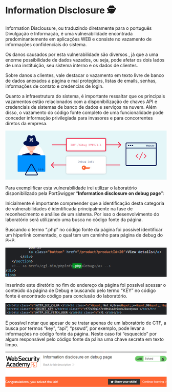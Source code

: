 # Information Disclosure 🕵️

Information Disclousure, ou traduzindo diretamente para o português Divulgação e Informação, é uma vulnerabilidade encontrada predominantemente em aplicações WEB e consiste no vazamento de informações confidenciais do sistema.

Os danos causados por esta vulnerabilidade são diversos , já que a uma enorme possibilidade de dados vazados, ou seja, pode afetar os dois lados de uma instituição, seu sistema interno e os dados de clientes.

Sobre danos a clientes, vale destacar o vazamento em texto livre de banco de dados anexados a página e mal protegidos, listas de emails, senhas, informações de contato e credencias de login.

Quanto a infraestrutura do sistema, é importante ressaltar que os principais vazamentos estão relacionados com a disponibilização de chaves API e credenciais de sistemas de banco de dados e serviços na nuvem. Além disso, o vazamento do código fonte completo de uma funcionalidade pode conceder informação privilegiada para invasores e para concorrentes diretos da empresa.

![Untitled](Imagens/Untitled.png)

Para exemplificar esta vulnerabilidade irei utilizar o laboratório disponibilizado pela PortSwigger “**Information disclosure on debug page**”:

Inicialmente é importante compreender que a identificação desta categoria de vulnerabilidades é identificada principalmente na fase de reconhecimento e análise de um sistema. Por isso o desenvolvimento do laboratório será utilizando uma busca no código fonte da página.

Buscando o termo “.php” no código fonte da página foi possível identificar um hiperlink comentado, o qual tem um caminho para página de debug do PHP.

![Untitled](Imagens/Untitled%201.png)

Inserindo este diretório no fim do endereço da página foi possível acessar o conteúdo da página de Debug e buscando pelo termo “KEY” no código fonte é encontrado código para conclusão do laboratório.

![Untitled](Imagens/Untitled%202.png)

É possível notar que apesar de se tratar apenas de um laboratório de CTF, a busca por termos “key”, “api”, “psswd”, por exemplo, pode levar a informações no código fonte da página. Neste caso foi “esquecido” por algum responsável pelo código fonte da páina uma chave secreta em texto limpo.

![Untitled](Imagens/Untitled%203.png)
